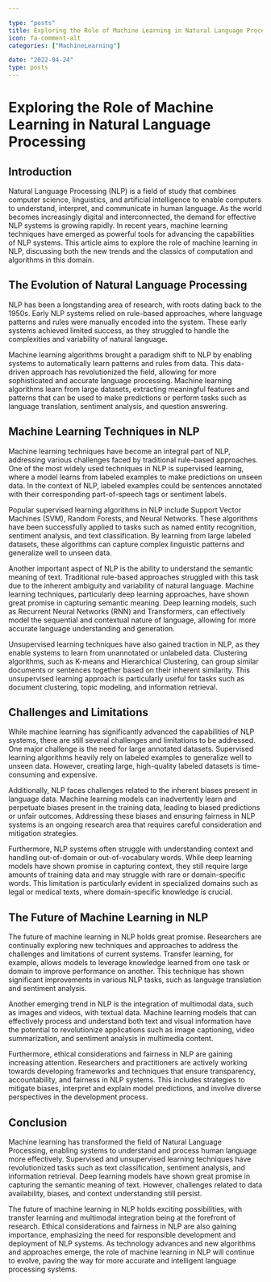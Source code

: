```yaml
---

type: "posts"
title: Exploring the Role of Machine Learning in Natural Language Processing
icon: fa-comment-alt
categories: ["MachineLearning"]

date: "2022-04-24"
type: posts
---
```





# Exploring the Role of Machine Learning in Natural Language Processing

## Introduction

Natural Language Processing (NLP) is a field of study that combines computer science, linguistics, and artificial intelligence to enable computers to understand, interpret, and communicate in human language. As the world becomes increasingly digital and interconnected, the demand for effective NLP systems is growing rapidly. In recent years, machine learning techniques have emerged as powerful tools for advancing the capabilities of NLP systems. This article aims to explore the role of machine learning in NLP, discussing both the new trends and the classics of computation and algorithms in this domain.

## The Evolution of Natural Language Processing

NLP has been a longstanding area of research, with roots dating back to the 1950s. Early NLP systems relied on rule-based approaches, where language patterns and rules were manually encoded into the system. These early systems achieved limited success, as they struggled to handle the complexities and variability of natural language.

Machine learning algorithms brought a paradigm shift to NLP by enabling systems to automatically learn patterns and rules from data. This data-driven approach has revolutionized the field, allowing for more sophisticated and accurate language processing. Machine learning algorithms learn from large datasets, extracting meaningful features and patterns that can be used to make predictions or perform tasks such as language translation, sentiment analysis, and question answering.

## Machine Learning Techniques in NLP

Machine learning techniques have become an integral part of NLP, addressing various challenges faced by traditional rule-based approaches. One of the most widely used techniques in NLP is supervised learning, where a model learns from labeled examples to make predictions on unseen data. In the context of NLP, labeled examples could be sentences annotated with their corresponding part-of-speech tags or sentiment labels.

Popular supervised learning algorithms in NLP include Support Vector Machines (SVM), Random Forests, and Neural Networks. These algorithms have been successfully applied to tasks such as named entity recognition, sentiment analysis, and text classification. By learning from large labeled datasets, these algorithms can capture complex linguistic patterns and generalize well to unseen data.

Another important aspect of NLP is the ability to understand the semantic meaning of text. Traditional rule-based approaches struggled with this task due to the inherent ambiguity and variability of natural language. Machine learning techniques, particularly deep learning approaches, have shown great promise in capturing semantic meaning. Deep learning models, such as Recurrent Neural Networks (RNN) and Transformers, can effectively model the sequential and contextual nature of language, allowing for more accurate language understanding and generation.

Unsupervised learning techniques have also gained traction in NLP, as they enable systems to learn from unannotated or unlabeled data. Clustering algorithms, such as K-means and Hierarchical Clustering, can group similar documents or sentences together based on their inherent similarity. This unsupervised learning approach is particularly useful for tasks such as document clustering, topic modeling, and information retrieval.

## Challenges and Limitations

While machine learning has significantly advanced the capabilities of NLP systems, there are still several challenges and limitations to be addressed. One major challenge is the need for large annotated datasets. Supervised learning algorithms heavily rely on labeled examples to generalize well to unseen data. However, creating large, high-quality labeled datasets is time-consuming and expensive.

Additionally, NLP faces challenges related to the inherent biases present in language data. Machine learning models can inadvertently learn and perpetuate biases present in the training data, leading to biased predictions or unfair outcomes. Addressing these biases and ensuring fairness in NLP systems is an ongoing research area that requires careful consideration and mitigation strategies.

Furthermore, NLP systems often struggle with understanding context and handling out-of-domain or out-of-vocabulary words. While deep learning models have shown promise in capturing context, they still require large amounts of training data and may struggle with rare or domain-specific words. This limitation is particularly evident in specialized domains such as legal or medical texts, where domain-specific knowledge is crucial.

## The Future of Machine Learning in NLP

The future of machine learning in NLP holds great promise. Researchers are continually exploring new techniques and approaches to address the challenges and limitations of current systems. Transfer learning, for example, allows models to leverage knowledge learned from one task or domain to improve performance on another. This technique has shown significant improvements in various NLP tasks, such as language translation and sentiment analysis.

Another emerging trend in NLP is the integration of multimodal data, such as images and videos, with textual data. Machine learning models that can effectively process and understand both text and visual information have the potential to revolutionize applications such as image captioning, video summarization, and sentiment analysis in multimedia content.

Furthermore, ethical considerations and fairness in NLP are gaining increasing attention. Researchers and practitioners are actively working towards developing frameworks and techniques that ensure transparency, accountability, and fairness in NLP systems. This includes strategies to mitigate biases, interpret and explain model predictions, and involve diverse perspectives in the development process.

## Conclusion

Machine learning has transformed the field of Natural Language Processing, enabling systems to understand and process human language more effectively. Supervised and unsupervised learning techniques have revolutionized tasks such as text classification, sentiment analysis, and information retrieval. Deep learning models have shown great promise in capturing the semantic meaning of text. However, challenges related to data availability, biases, and context understanding still persist.

The future of machine learning in NLP holds exciting possibilities, with transfer learning and multimodal integration being at the forefront of research. Ethical considerations and fairness in NLP are also gaining importance, emphasizing the need for responsible development and deployment of NLP systems. As technology advances and new algorithms and approaches emerge, the role of machine learning in NLP will continue to evolve, paving the way for more accurate and intelligent language processing systems.